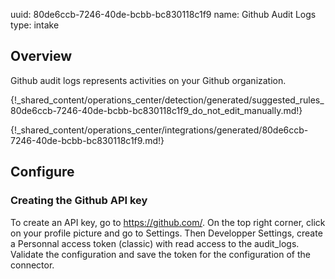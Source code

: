 uuid: 80de6ccb-7246-40de-bcbb-bc830118c1f9
name: Github Audit Logs
type: intake

## Overview
Github audit logs represents activities on your Github organization.

{!_shared_content/operations_center/detection/generated/suggested_rules_80de6ccb-7246-40de-bcbb-bc830118c1f9_do_not_edit_manually.md!}

{!_shared_content/operations_center/integrations/generated/80de6ccb-7246-40de-bcbb-bc830118c1f9.md!}

## Configure

### Creating the Github API key

To create an API key, go to https://github.com/. On the top right corner, click on your profile picture and go to Settings. Then Developper Settings, create a Personnal access token (classic) with read access to the audit_logs. Validate the configuration and save the token for the configuration of the connector.
